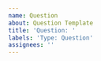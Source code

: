 ```yaml
---
name: Question
about: Question Template
title: 'Question: '
labels: 'Type: Question'
assignees: ''
---
```

